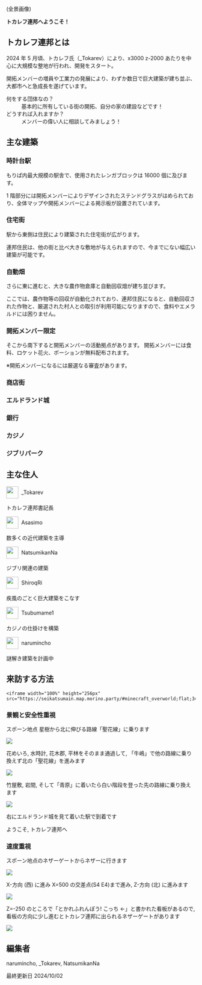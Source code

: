 (全景画像)

**トカレフ連邦へようこそ！**

## トカレフ連邦とは

2024 年 5 月頃、トカレフ氏（\_Tokarev）により、x3000 z-2000 あたりを中心に大規模な整地が行われ、開発をスタート。

開拓メンバーの増員や工業力の発展により、わずか数日で巨大建築が建ち並ぶ、大都市へと急成長を遂げています。

<dl>
  <dt>何をする団体なの？</dt>
  <dd>基本的に所有している街の開拓、自分の家の建設などです！</dd>
  <dt>どうすれば入れますか？</dt>
  <dd>メンバーの偉い人に相談してみましょう！</dd>
  <dt></dt>
</dl>

## 主な建築

### 時計台駅

もりぱ内最大規模の駅舎で、使用されたレンガブロックは 16000 個に及びます。

1 階部分には開拓メンバーによりデザインされたステンドグラスがはめられており、全体マップや開拓メンバーによる掲示板が設置されています。

### 住宅街

駅から東側は住民により建築された住宅街が広がります。

連邦住民は、他の街と比べ大きな敷地が与えられますので、今までにない幅広い建築が可能です。

### 自動畑

さらに東に進むと、大きな農作物倉庫と自動回収畑が建ち並びます。

ここでは、農作物等の回収が自動化されており、連邦住民になると、自動回収された作物と、厳選された村人との取引が利用可能になりますので、食料やエメラルドには困りません。

### 開拓メンバー限定

そこから南下すると開拓メンバーの活動拠点があります。
開拓メンバーには食料、ロケット花火、ポーションが無料配布されます。

※開拓メンバーになるには厳選なる審査があります。

### 商店街

### エルドランド城

### 銀行

### カジノ

### ジブリパーク

## 主な住人

<div class="user">
  <img class="skin" src="https://narumincho-minecraft.deno.dev/skin?uuid=e6f63da248754a6a9915928fc9d29381">
  _Tokarev
</div>

トカレフ連邦書記長

<div class="user">
  <img class="skin" src="https://narumincho-minecraft.deno.dev/skin?uuid=4945bdbfa96b45e1914e5d9b59856387">
  Asasimo
</div>

数多くの近代建築を主導

<div class="user">
  <img class="skin" src="https://narumincho-minecraft.deno.dev/skin?uuid=ed73b427af364327883183d33d89b33f">
  NatsumikanNa
</div>

ジブリ関連の建築

<div class="user">
  <img class="skin" src="https://narumincho-minecraft.deno.dev/skin?uuid=d3b3783bf09b4c3486d2c4494feef22a">
  ShiroqRi
</div>

疾風のごとく巨大建築をこなす

<div class="user">
  <img class="skin" src="https://narumincho-minecraft.deno.dev/skin?uuid=fde84dac74a44a5782f94e8fe8113223">
  Tsubumame1
</div>

カジノの仕掛けを構築

<div class="user">
  <img class="skin" src="https://narumincho-minecraft.deno.dev/skin?uuid=5d55d36a9eaa4978a18f455f354640f6">
  narumincho
</div>

謎解き建築を計画中

## 来訪する方法

```
<iframe width="100%" height="256px" src="https://seikatsumain.map.morino.party/#minecraft_overworld;flat;3449,64,-2029;2">
```

### 景観と安全性重視

スポーン地点 星樹から北に伸びる路線「聖花線」に乗ります

![](img/tokarev-federation-route-0.png)

花めいろ, 水時計, 花木郡, 平林をそのまま通過して, 「牛嶋」で他の路線に乗り換えず北の「聖花線」を進みます

![](img/tokarev-federation-route-1.png)

竹屋敷, 岩間, そして「青原」に着いたら白い階段を登った先の路線に乗り換えます

![](img/tokarev-federation-route-2.png)

右にエルドランド城を見て着いた駅で到着です

ようこそ, トカレフ連邦へ

### 速度重視

スポーン地点のネザーゲートからネザーに行きます

![](img/tokarev-federation-route-nether-0.png)

X-方向 (西) に進み X=500 の交差点(S4 E4)まで進み, Z-方向 (北) に進みます

![](img/tokarev-federation-route-nether-1.png)

Z=-250 のところで「とかれふれんぽう! こっち ←」と書かれた看板があるので, 看板の方向に少し進むとトカレフ連邦に出られるネザーゲートがあります

![](img/tokarev-federation-route-nether-2.png)

## 編集者

narumincho, \_Tokarev, NatsumikanNa

最終更新日 2024/10/02

<style>
  .user {
    display: flex;
    align-items: center;
    gap: 8px;
  }

  .skin {
    width: 32px;
    height: 32px;
    image-rendering: pixelated;
  }
</style>
